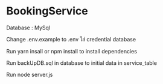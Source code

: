 # BookingService
Database : MySql

Change .env.example to .env ใส่ credential database

Run yarn insall or npm install to install dependencies

Run backUpDB.sql in database to initial data in service_table

Run node server.js
